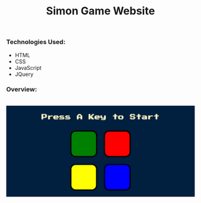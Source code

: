 <html>
<body>
    <header>
        <h1>Simon Game Website</h1>
    </header>
    <h3>Technologies Used:</h3>
    <ul>
        <li>HTML</li>
        <li>CSS</li>
        <li>JavaScript</li>
        <li>JQuery</li>
    </ul>
    <h3>Overview:</h3>
    <br>
    <img src="./images/SimonGame.png">
</body>
</html>
